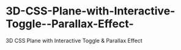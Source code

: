 # 3D-CSS-Plane-with-Interactive-Toggle--Parallax-Effect-
3D CSS Plane with Interactive Toggle &amp; Parallax Effect 

